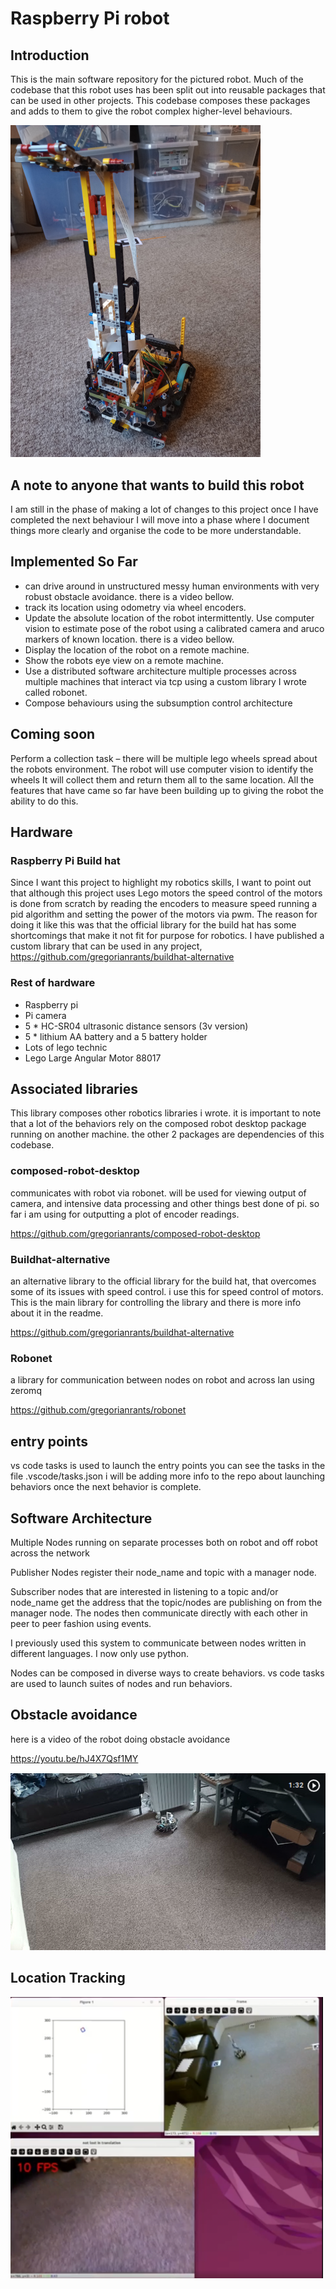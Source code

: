 # Raspberry Pi robot

## Introduction
This is the main software repository for the pictured robot.  Much of the codebase that this robot uses has been split out into reusable packages that can be used in other projects.  This codebase composes these packages and adds to them to give the robot complex higher-level behaviours.


<img src="robot.jpg" alt='the robot' width='400px'/>

## A note to anyone that wants to build this robot
I am still in the phase of making a lot of changes to this project once I have completed the next behaviour I will move into a phase where I document things more clearly and organise the code to be more understandable.

## Implemented So Far

- can drive around in unstructured messy human environments with very robust obstacle avoidance.  there is a video bellow.
- track its location using odometry via wheel encoders.
- Update the absolute location of the robot intermittently.  Use computer vision to estimate pose of the robot using a calibrated camera and aruco markers of known location. there is a video bellow.
- Display the location of the robot on a remote machine.
- Show the robots eye view on a remote machine.
- Use a distributed software architecture multiple processes across multiple machines that interact via tcp using a custom library I wrote called robonet.
- Compose behaviours using the subsumption control architecture

## Coming soon

Perform a collection task – there will be multiple lego wheels spread about the robots environment.  The robot will use computer vision to identify the wheels It will collect them and return them all to the same location.
All the features that have came so far have been building up to giving the robot the ability to do this.


## Hardware

### Raspberry Pi Build hat
Since I want this project to highlight my robotics skills, I want to point out that although this project uses Lego motors the speed control of the motors is done from scratch by reading the encoders to measure speed running a pid algorithm and setting the power of the motors via pwm.
The reason for doing it like this was that the official library for the build hat has some shortcomings that make it not fit for purpose for robotics. I have published a custom library that can be used in any project, https://github.com/gregorianrants/buildhat-alternative

### Rest of hardware

- Raspberry pi
- Pi camera
- 5 * HC-SR04 ultrasonic distance sensors (3v version)
- 5 * lithium AA battery  and a 5 battery holder
- Lots of lego technic
- Lego Large Angular Motor 88017


## Associated libraries

This library composes other robotics libraries i wrote.
it is important to note that a lot of the behaviors rely on the composed robot desktop package running on another machine. the other 2 packages are dependencies of this codebase.

### composed-robot-desktop

communicates with robot via robonet. will be used for viewing output of camera, and intensive data processing and other things best done of pi. so far i am using for outputting a plot of encoder readings.

https://github.com/gregorianrants/composed-robot-desktop


### Buildhat-alternative

an alternative library to the official library for the build hat, that overcomes some of its issues with speed control. i use this for speed control of motors. This is the main library for controlling the library and there is more info about it in the readme.

https://github.com/gregorianrants/buildhat-alternative

### Robonet

a library for communication between nodes on robot and across lan using zeromq

https://github.com/gregorianrants/robonet

## entry points

vs code tasks is used to launch the entry points you can see the tasks in the file .vscode/tasks.json
i will be adding more info to the repo about launching behaviors once the next behavior is complete.


## Software Architecture

Multiple Nodes running on separate processes both on robot and off robot across the network

Publisher Nodes register their node_name and topic with a manager node.

Subscriber nodes that are interested in listening to a topic and/or node_name get the address that the topic/nodes are publishing on from the manager node. The nodes then communicate directly with each other in peer to peer fashion using events.

I previously used this system to communicate between nodes written in different languages. I now only use python.

Nodes can be composed in diverse ways to create behaviors. vs code tasks are used to launch suites of nodes and run behaviors.

## Obstacle avoidance

here is a video of the robot doing obstacle avoidance

https://youtu.be/hJ4X7Qsf1MY

<a href="https://youtu.be/hJ4X7Qsf1MY" title="Link Title"><img src="image.png" alt="Alternate Text" /></a>

<!--- <a href="https://1drv.ms/v/s!Aom8i-zBShxvrOkKXISSJo1OxN6IYw?e=2Tu53M" title="Link Title"><img src="image.png" alt="Alternate Text" /></a> --->

## Location Tracking

<a href="https://youtu.be/1be9SNptOeM" title="Link Title"><img src="Screenshot.png" alt="Alternate Text" width="500"/></a>

